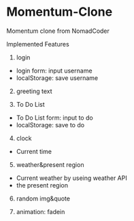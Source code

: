 # Momentum-Clone

Momentum clone from NomadCoder

Implemented Features


1. login

- login form: input username
- localStorage: save username



2. greeting text



3. To Do List

- To Do List form: input to do 
- localStorage: save to do



4. clock

- Current time



5. weather&present region

- Current weather by useing weather API
- the present region



6. random img&quote



7. animation: fadein
